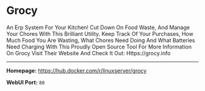 # Grocy

An Erp System For Your Kitchen! Cut Down On Food Waste, And Manage Your Chores With This Brilliant Utility. Keep Track Of Your Purchases, How Much Food You Are Wasting, What Chores Need Doing And What Batteries Need Charging With This Proudly Open Source Tool For More Information On Grocy Visit Their Website And Check It Out: Https://grocy.info

---

**Homepage:** https://hub.docker.com/r/linuxserver/grocy

**WebUI Port:** `80`